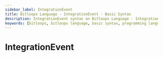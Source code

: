 ```yaml
---
sidebar_label: IntegrationEvent
title: Bitloops Language - IntegrationEvent - Basic Syntax 
description: IntegrationEvent syntax on Bitloops Language - Integration events are used for integrating with other service boundaries. This is to distinguish between Events which occur within a bounded context.   
keywords: [bitloops, bitloops language, basic syntax, programming language, variables, types, objects, data types, classes, interfaces, modules, functions, loops, services, integration event]
---
```


# IntegrationEvent
